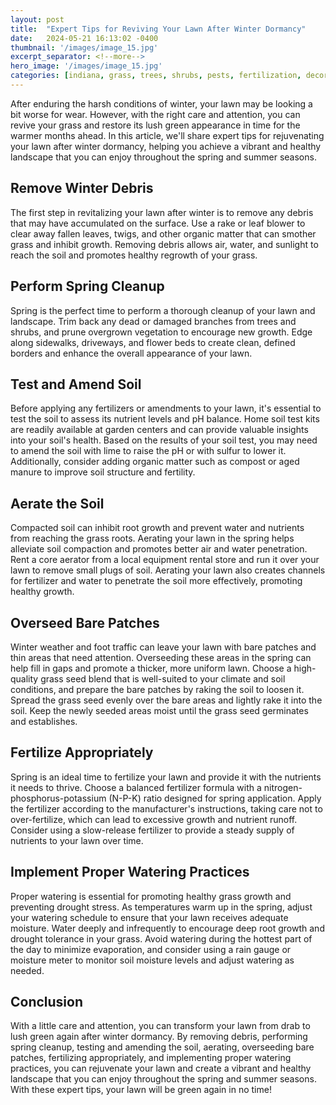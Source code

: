 ```yaml
---
layout: post
title:  "Expert Tips for Reviving Your Lawn After Winter Dormancy"
date:   2024-05-21 16:13:02 -0400
thumbnail: '/images/image_15.jpg'
excerpt_separator: <!--more-->
hero_image: '/images/image_15.jpg'
categories: [indiana, grass, trees, shrubs, pests, fertilization, decoration, curb appeal, garden, flowers, recreation]
---
```

After enduring the harsh conditions of winter, your lawn may be looking a bit worse for wear. <!--more-->However, with the right care and attention, you can revive your grass and restore its lush green appearance in time for the warmer months ahead. In this article, we'll share expert tips for rejuvenating your lawn after winter dormancy, helping you achieve a vibrant and healthy landscape that you can enjoy throughout the spring and summer seasons.

## Remove Winter Debris
The first step in revitalizing your lawn after winter is to remove any debris that may have accumulated on the surface. Use a rake or leaf blower to clear away fallen leaves, twigs, and other organic matter that can smother grass and inhibit growth. Removing debris allows air, water, and sunlight to reach the soil and promotes healthy regrowth of your grass.

## Perform Spring Cleanup
Spring is the perfect time to perform a thorough cleanup of your lawn and landscape. Trim back any dead or damaged branches from trees and shrubs, and prune overgrown vegetation to encourage new growth. Edge along sidewalks, driveways, and flower beds to create clean, defined borders and enhance the overall appearance of your lawn.

## Test and Amend Soil
Before applying any fertilizers or amendments to your lawn, it's essential to test the soil to assess its nutrient levels and pH balance. Home soil test kits are readily available at garden centers and can provide valuable insights into your soil's health. Based on the results of your soil test, you may need to amend the soil with lime to raise the pH or with sulfur to lower it. Additionally, consider adding organic matter such as compost or aged manure to improve soil structure and fertility.

## Aerate the Soil
Compacted soil can inhibit root growth and prevent water and nutrients from reaching the grass roots. Aerating your lawn in the spring helps alleviate soil compaction and promotes better air and water penetration. Rent a core aerator from a local equipment rental store and run it over your lawn to remove small plugs of soil. Aerating your lawn also creates channels for fertilizer and water to penetrate the soil more effectively, promoting healthy growth.

## Overseed Bare Patches
Winter weather and foot traffic can leave your lawn with bare patches and thin areas that need attention. Overseeding these areas in the spring can help fill in gaps and promote a thicker, more uniform lawn. Choose a high-quality grass seed blend that is well-suited to your climate and soil conditions, and prepare the bare patches by raking the soil to loosen it. Spread the grass seed evenly over the bare areas and lightly rake it into the soil. Keep the newly seeded areas moist until the grass seed germinates and establishes.

## Fertilize Appropriately
Spring is an ideal time to fertilize your lawn and provide it with the nutrients it needs to thrive. Choose a balanced fertilizer formula with a nitrogen-phosphorus-potassium (N-P-K) ratio designed for spring application. Apply the fertilizer according to the manufacturer's instructions, taking care not to over-fertilize, which can lead to excessive growth and nutrient runoff. Consider using a slow-release fertilizer to provide a steady supply of nutrients to your lawn over time.

## Implement Proper Watering Practices
Proper watering is essential for promoting healthy grass growth and preventing drought stress. As temperatures warm up in the spring, adjust your watering schedule to ensure that your lawn receives adequate moisture. Water deeply and infrequently to encourage deep root growth and drought tolerance in your grass. Avoid watering during the hottest part of the day to minimize evaporation, and consider using a rain gauge or moisture meter to monitor soil moisture levels and adjust watering as needed.

## Conclusion
With a little care and attention, you can transform your lawn from drab to lush green again after winter dormancy. By removing debris, performing spring cleanup, testing and amending the soil, aerating, overseeding bare patches, fertilizing appropriately, and implementing proper watering practices, you can rejuvenate your lawn and create a vibrant and healthy landscape that you can enjoy throughout the spring and summer seasons. With these expert tips, your lawn will be green again in no time!
